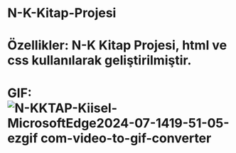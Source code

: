 # N-K-Kitap-Projesi
# Özellikler: N-K Kitap Projesi, html ve css kullanılarak geliştirilmiştir.
# GIF: ![N-KKTAP-Kiisel-MicrosoftEdge2024-07-1419-51-05-ezgif com-video-to-gif-converter](https://github.com/user-attachments/assets/e791748b-5c34-4ae5-b751-6e17d97698ea)
